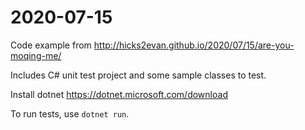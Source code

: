 # 2020-07-15
Code example from http://hicks2evan.github.io/2020/07/15/are-you-moqing-me/

Includes C# unit test project and some sample classes to test.

Install dotnet https://dotnet.microsoft.com/download

To run tests, use `dotnet run`.
